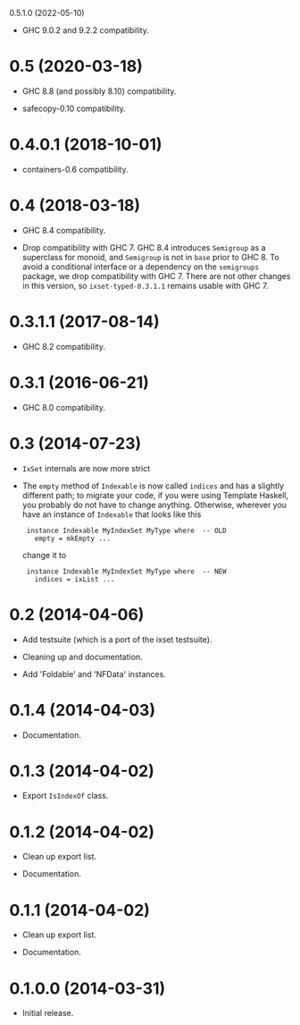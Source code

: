 0.5.1.0 (2022-05-10)

- GHC 9.0.2 and 9.2.2 compatibility.

0.5 (2020-03-18)
================

- GHC 8.8 (and possibly 8.10) compatibility.

- safecopy-0.10 compatibility.

0.4.0.1 (2018-10-01)
====================

- containers-0.6 compatibility.

0.4 (2018-03-18)
================

* GHC 8.4 compatibility.

* Drop compatibility with GHC 7. GHC 8.4 introduces `Semigroup` as a superclass
  for monoid, and `Semigroup` is not in `base` prior to GHC 8. To avoid
  a conditional interface or a dependency on the `semigroups` package, we drop
  compatibility with GHC 7. There are not other changes in this version, so
  `ixset-typed-0.3.1.1` remains usable with GHC 7.

0.3.1.1 (2017-08-14)
====================

* GHC 8.2 compatibility.

0.3.1 (2016-06-21)
==================

* GHC 8.0 compatibility.

0.3 (2014-07-23)
================

* `IxSet` internals are now more strict

* The `empty` method of `Indexable` is now called `indices` and has a slightly
  different path; to migrate your code, if you were using Template Haskell,
  you probably do not have to change anything. Otherwise, wherever you have
  an instance of `Indexable` that looks like this

       instance Indexable MyIndexSet MyType where  -- OLD
         empty = mkEmpty ...

  change it to

       instance Indexable MyIndexSet MyType where  -- NEW
         indices = ixList ...


0.2 (2014-04-06)
================

* Add testsuite (which is a port of the ixset testsuite).

* Cleaning up and documentation.

* Add 'Foldable' and 'NFData' instances.


0.1.4 (2014-04-03)
==================

* Documentation.


0.1.3 (2014-04-02)
==================

* Export `IsIndexOf` class.


0.1.2 (2014-04-02)
==================

* Clean up export list.

* Documentation.


0.1.1 (2014-04-02)
==================

* Clean up export list.

* Documentation.


0.1.0.0 (2014-03-31)
====================

* Initial release.
